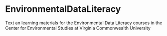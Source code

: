 # EnvironmentalDataLiteracy
Text an learning materials for the Environmental Data Literacy courses in the Center for Environmental Studies at Virginia Commonwealth University
